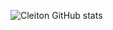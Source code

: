 ![Cleiton GitHub stats](https://github-readme-stats.vercel.app/api?username=destinyendless&show_icons=true&theme=dark)
